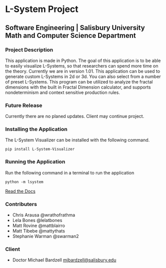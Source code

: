 # L-System Project
## Software Engineering  | Salisbury University Math and Computer Science Department

### Project Description
This application is made in Python. The goal of this application is to be able to easily visualize L-Systems, so that researchers can spend more time on the theory. Currently we are in version 1.01.  This application can be used to generate custom L-Systems in 2d or 3d.  You can also select from a number of preset L-Systems.  This program can be utilized to analyze the fractal dimensions with the built in Fractal Dimension calculator, and supports nondeterminism and context sensitive production rules.

### Future Release
 Currently there are no planed updates.  Client may continue project.

### Installing the Application
The L-System Visualizer can be installed with the following command.

```
pip install L-System-Visualizer
```
### Running the Application
Run the following command in a terminal to run the application

```
python -m lsystem
```

[Read the Docs](https://l-system-visualizer.readthedocs.io/en/latest/)

### Contributers
- Chris Arausa @wrathofrathma
- Lela Bones @lelatbones
- Matt Rovine @mattblairro
- Matt Tibebe @mattythats
- Stephanie Warman @swarman2

### Client
- Doctor Michael Bardzell mjbardzell@salisbury.edu

